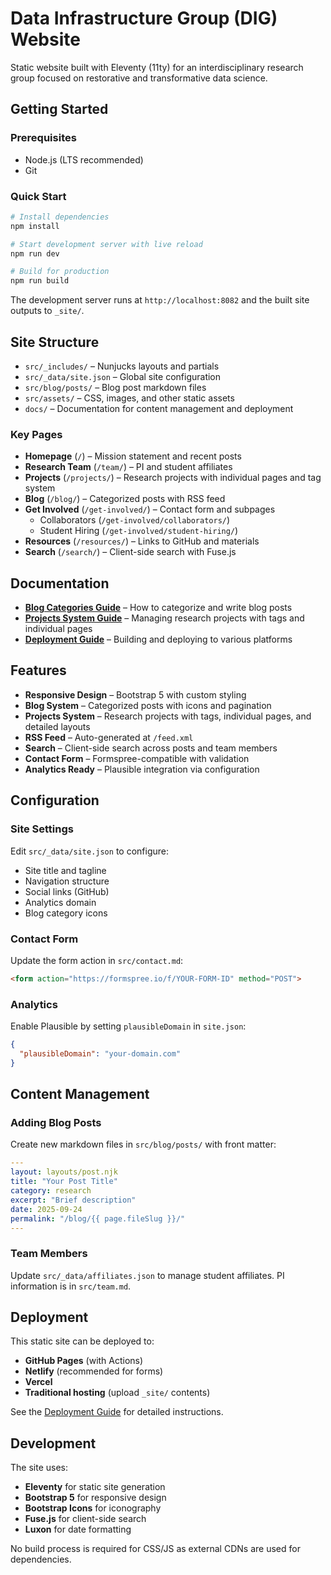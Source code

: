 # Data Infrastructure Group (DIG) Website

Static website built with Eleventy (11ty) for an interdisciplinary research group focused on restorative and transformative data science.

## Getting Started

### Prerequisites
- Node.js (LTS recommended)
- Git

### Quick Start
```bash
# Install dependencies
npm install

# Start development server with live reload
npm run dev

# Build for production
npm run build
```

The development server runs at `http://localhost:8082` and the built site outputs to `_site/`.

## Site Structure

- `src/_includes/` – Nunjucks layouts and partials
- `src/_data/site.json` – Global site configuration
- `src/blog/posts/` – Blog post markdown files
- `src/assets/` – CSS, images, and other static assets
- `docs/` – Documentation for content management and deployment

### Key Pages
- **Homepage** (`/`) – Mission statement and recent posts
- **Research Team** (`/team/`) – PI and student affiliates
- **Projects** (`/projects/`) – Research projects with individual pages and tag system
- **Blog** (`/blog/`) – Categorized posts with RSS feed
- **Get Involved** (`/get-involved/`) – Contact form and subpages
  - Collaborators (`/get-involved/collaborators/`)
  - Student Hiring (`/get-involved/student-hiring/`)
- **Resources** (`/resources/`) – Links to GitHub and materials
- **Search** (`/search/`) – Client-side search with Fuse.js

## Documentation

- **[Blog Categories Guide](docs/blog-categories.md)** – How to categorize and write blog posts
- **[Projects System Guide](docs/projects.md)** – Managing research projects with tags and individual pages
- **[Deployment Guide](docs/deployment.md)** – Building and deploying to various platforms

## Features

- **Responsive Design** – Bootstrap 5 with custom styling
- **Blog System** – Categorized posts with icons and pagination
- **Projects System** – Research projects with tags, individual pages, and detailed layouts
- **RSS Feed** – Auto-generated at `/feed.xml`
- **Search** – Client-side search across posts and team members
- **Contact Form** – Formspree-compatible with validation
- **Analytics Ready** – Plausible integration via configuration

## Configuration

### Site Settings
Edit `src/_data/site.json` to configure:
- Site title and tagline
- Navigation structure
- Social links (GitHub)
- Analytics domain
- Blog category icons

### Contact Form
Update the form action in `src/contact.md`:
```html
<form action="https://formspree.io/f/YOUR-FORM-ID" method="POST">
```

### Analytics
Enable Plausible by setting `plausibleDomain` in `site.json`:
```json
{
  "plausibleDomain": "your-domain.com"
}
```

## Content Management

### Adding Blog Posts
Create new markdown files in `src/blog/posts/` with front matter:
```yaml
---
layout: layouts/post.njk
title: "Your Post Title"
category: research
excerpt: "Brief description"
date: 2025-09-24
permalink: "/blog/{{ page.fileSlug }}/"
---
```

### Team Members
Update `src/_data/affiliates.json` to manage student affiliates. PI information is in `src/team.md`.

## Deployment

This static site can be deployed to:
- **GitHub Pages** (with Actions)
- **Netlify** (recommended for forms)
- **Vercel**
- **Traditional hosting** (upload `_site/` contents)

See the [Deployment Guide](docs/deployment.md) for detailed instructions.

## Development

The site uses:
- **Eleventy** for static site generation
- **Bootstrap 5** for responsive design
- **Bootstrap Icons** for iconography
- **Fuse.js** for client-side search
- **Luxon** for date formatting

No build process is required for CSS/JS as external CDNs are used for dependencies.
